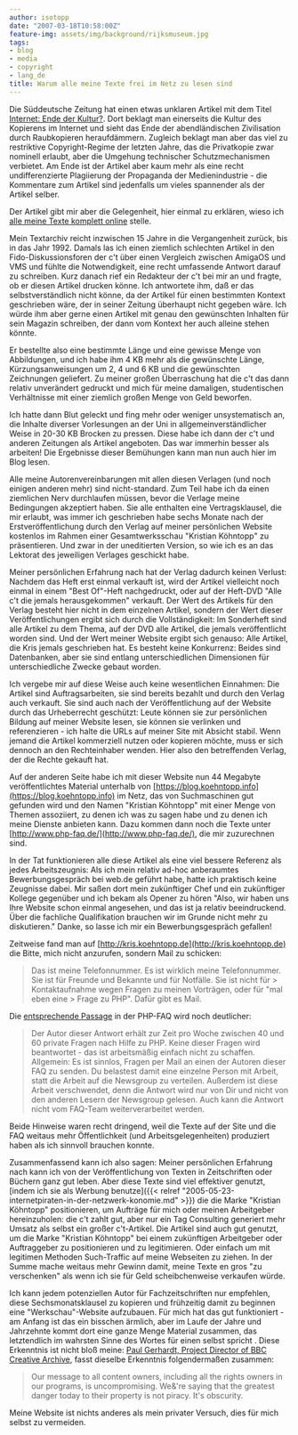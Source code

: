 ```yaml
---
author: isotopp
date: "2007-03-18T10:58:00Z"
feature-img: assets/img/background/rijksmuseum.jpg
tags:
- blog
- media
- copyright
- lang_de
title: Warum alle meine Texte frei im Netz zu lesen sind
---
```


Die Süddeutsche Zeitung hat einen etwas unklaren Artikel mit dem Titel
[Internet: Ende der Kultur?](http://www.sueddeutsche.de/kultur/artikel/9/105903/). 
Dort beklagt man einerseits die Kultur des Kopierens im Internet und sieht das Ende der abendländischen Zivilisation durch Raubkopieren heraufdämmern.
Zugleich beklagt man aber das viel zu restriktive Copyright-Regime der letzten Jahre, das die Privatkopie zwar nominell erlaubt, aber die Umgehung technischer Schutzmechanismen verbietet.
Am Ende ist der Artikel aber kaum mehr als eine recht undifferenzierte Plagiierung der Propaganda der Medienindustrie - die Kommentare zum Artikel sind jedenfalls um vieles spannender als der Artikel
selber.

Der Artikel gibt mir aber die Gelegenheit, hier einmal zu erklären, wieso ich 
[alle meine Texte komplett online](https://blog.koehntopp.info/) 
stelle.

Mein Textarchiv reicht inzwischen 15 Jahre in die Vergangenheit zurück, bis in das Jahr 1992.
Damals las ich einen ziemlich schlechten Artikel in den Fido-Diskussionsforen der c't über einen Vergleich zwischen AmigaOS und VMS und fühlte die Notwendigkeit, eine recht umfassende Antwort darauf zu
schreiben.
Kurz danach rief ein Redakteur der c't bei mir an und fragte, ob er diesen Artikel drucken könne. 
Ich antwortete ihm, daß er das selbstverständlich nicht könne, da der Artikel für einen bestimmten Kontext
geschrieben wäre, der in seiner Zeitung überhaupt nicht gegeben wäre. 
Ich würde ihm aber gerne einen Artikel mit genau den gewünschten Inhalten für sein Magazin schreiben, der dann vom Kontext her auch alleine stehen könnte.

Er bestellte also eine bestimmte Länge und eine gewisse Menge von Abbildungen, und ich habe ihm 4 KB mehr als die gewünschte Länge, Kürzungsanweisungen um 2, 4 und 6 KB und die gewünschten Zeichnungen
geliefert.
Zu meiner großen Überraschung hat die c't das dann relativ unverändert gedruckt und mich für meine damaligen, studentischen Verhältnisse mit einer ziemlich großen Menge von Geld beworfen.

Ich hatte dann Blut geleckt und fing mehr oder weniger unsystematisch an, die Inhalte diverser Vorlesungen an der Uni in allgemeinverständlicher Weise in 20-30 KB Brocken zu pressen.
Diese habe ich dann der c't und anderen Zeitungen als Artikel angeboten.
Das war immerhin besser als arbeiten! 
Die Ergebnisse dieser Bemühungen kann man nun auch hier im Blog lesen.

Alle meine Autorenvereinbarungen mit allen diesen Verlagen (und noch einigen anderen mehr) sind nicht-standard.
Zum Teil habe ich da einen ziemlichen Nerv durchlaufen müssen, bevor die Verlage meine Bedingungen akzeptiert haben.
Sie alle enthalten eine Vertragsklausel, die mir erlaubt, was immer ich geschrieben habe sechs Monate nach der Erstveröffentlichung durch den Verlag auf meiner persönlichen Website kostenlos im Rahmen einer
Gesamtwerksschau "Kristian Köhntopp" zu präsentieren.
Und zwar in der uneditierten Version, so wie ich es an das Lektorat des jeweiligen Verlages geschickt habe.

Meiner persönlichen Erfahrung nach hat der Verlag dadurch keinen Verlust:
Nachdem das Heft erst einmal verkauft ist, wird der Artikel vielleicht noch einmal in einem "Best Of"-Heft nachgedruckt, oder auf der Heft-DVD "Alle c't die jemals herausgekommen" verkauft. 
Der Wert des Artikels für den Verlag besteht hier nicht in dem einzelnen Artikel, sondern der Wert dieser Veröffentlichungen ergibt sich durch die Vollständigkeit: 
Im Sonderheft sind alle Artikel zu dem Thema, auf der DVD alle Artikel, die jemals veröffentlicht worden sind.
Und der Wert meiner Website ergibt sich genauso:
Alle Artikel, die Kris jemals geschrieben hat. 
Es besteht keine Konkurrenz: Beides sind Datenbanken, aber sie sind entlang unterschiedlichen Dimensionen für unterschiedliche Zwecke gebaut worden.

Ich vergebe mir auf diese Weise auch keine wesentlichen Einnahmen: 
Die Artikel sind Auftragsarbeiten, sie sind bereits bezahlt und durch den Verlag auch verkauft.
Sie sind auch nach der Veröffentlichung auf der Website durch das Urheberrecht geschützt:
Leute können sie zur persönlichen Bildung auf meiner Website lesen, sie können sie verlinken und referenzieren - ich halte die URLs auf meiner Site mit Absicht stabil. 
Wenn jemand die Artikel kommerziell nutzen oder kopieren möchte, muss er sich dennoch an den Rechteinhaber wenden.
Hier also den betreffenden Verlag, der die Rechte gekauft hat.

Auf der anderen Seite habe ich mit dieser Website nun 44 Megabyte veröffentlichtes Material unterhalb von
[https://blog.koehntopp.info](https://blog.koehntopp.info) 
im Netz, das von Suchmaschinen gut gefunden wird und den Namen "Kristian Köhntopp" mit einer Menge von Themen assoziiert, zu denen ich was zu sagen habe und zu denen ich meine Dienste anbieten kann. 
Dazu kommen dann noch die Texte unter
[http://www.php-faq.de/](http://www.php-faq.de/), 
die mir zuzurechnen sind.

In der Tat funktionieren alle diese Artikel als eine viel bessere Referenz als jedes Arbeitszeugnis: 
Als ich mein relativ ad-hoc anberaumtes Bewerbungsgespräch bei web.de geführt habe, hatte ich praktisch keine Zeugnisse dabei.
Mir saßen dort mein zukünftiger Chef und ein zukünftiger Kollege gegenüber und ich bekam als Opener zu hören 
"Also, wir haben uns Ihre Website schon einmal angesehen, und das ist ja relativ beeindruckend. 
Über die fachliche Qualifikation brauchen wir im Grunde nicht mehr zu diskutieren."
Danke, so lasse ich mir ein Bewerbungsgespräch gefallen!

Zeitweise fand man auf
[http://kris.koehntopp.de](http://kris.koehntopp.de) 
die Bitte, mich nicht anzurufen, sondern Mail zu schicken:

> Das ist meine Telefonnummer. 
> Es ist wirklich meine Telefonnummer. 
> Sie ist für Freunde und Bekannte und für Notfälle. 
> Sie ist nicht für > Kontaktaufnahme wegen Fragen zu meinen Vorträgen, oder für "mal eben eine > Frage zu PHP".
> Dafür gibt es Mail.

Die 
[entsprechende Passage](http://www.php-faq.de/q/q-private-anfragen.html) 
in der PHP-FAQ wird noch deutlicher:

> Der Autor dieser Antwort erhält zur Zeit pro Woche zwischen 40 und 60 private Fragen nach Hilfe zu PHP.
> Keine dieser Fragen wird beantwortet - das ist arbeitsmäßig einfach nicht zu schaffen.
> Allgemein: Es ist sinnlos, Fragen per Mail an einen der Autoren dieser FAQ zu senden. 
> Du belastest damit eine einzelne Person mit Arbeit, statt die Arbeit auf die Newsgroup zu verteilen.
> Außerdem ist diese Arbeit verschwendet, denn die Antwort wird nur von Dir und nicht von den anderen Lesern der Newsgroup gelesen.
> Auch kann die Antwort nicht vom FAQ-Team weiterverarbeitet werden.

Beide Hinweise waren recht dringend, weil die Texte auf der Site und die FAQ weitaus mehr Öffentlichkeit (und Arbeitsgelegenheiten) produziert haben als ich sinnvoll brauchen konnte.

Zusammenfassend kann ich also sagen:
Meiner persönlichen Erfahrung nach kann ich von der Veröffentlichung von Texten in Zeitschriften oder Büchern ganz gut leben.
Aber diese Texte sind viel effektiver genutzt,
[indem ich sie als Werbung benutze]({{< relref "2005-05-23-internetpiraten-in-der-netzwerk-konomie.md" >}})
die die Marke "Kristian Köhntopp" positionieren, um Aufträge für mich oder meinen Arbeitgeber hereinzuholen: 
die c't zahlt gut, aber nur ein Tag Consulting generiert mehr Umsatz als selbst ein großer c't-Artikel.
Die Artikel sind auch gut genutzt, um die Marke "Kristian Köhntopp" bei einem zukünftigen Arbeitgeber oder Auftraggeber zu positionieren und zu legitimieren.
Oder einfach um mit legitimen Methoden Such-Traffic auf meine Webseiten zu ziehen.
In der Summe mache weitaus mehr Gewinn damit, meine Texte en gros "zu verschenken" als wenn ich sie für Geld scheibchenweise verkaufen würde.

Ich kann jedem potenziellen Autor für Fachzeitschriften nur empfehlen, diese Sechsmonatsklausel zu kopieren und frühzeitig damit zu beginnen eine "Werkschau"-Website aufzubauen.
Für mich hat das gut funktioniert - am Anfang ist das ein bisschen ärmlich, aber im Laufe der Jahre und Jahrzehnte kommt dort eine ganze Menge Material zusammen, das letztendlich im wahrsten Sinne des Wortes
für einen selbst spricht
.
Diese Erkenntnis ist nicht bloß meine:
[Paul Gerhardt, Project Director of BBC Creative Archive](http://opencontent.wgbh.org/report/keyfindings.html),
fasst dieselbe Erkenntnis folgendermaßen zusammen:

> Our message to all content owners, including all the rights owners in our programs, is uncompromising.
> We&'re saying that the greatest danger today to their property is not piracy.
> It's obscurity.

Meine Website ist nichts anderes als mein privater Versuch, dies für mich selbst zu vermeiden.
